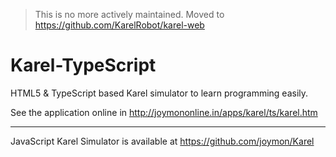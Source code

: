 >This is no more actively maintained. Moved to https://github.com/KarelRobot/karel-web
# Karel-TypeScript
HTML5 &amp; TypeScript based Karel simulator to learn programming easily.

See the application online in http://joymononline.in/apps/karel/ts/karel.htm

---

JavaScript Karel Simulator is available at https://github.com/joymon/Karel
